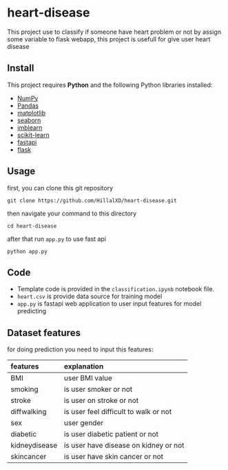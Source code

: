 # heart-disease

This project use to classify if someone have heart problem or not by assign some variable to flask webapp, this project is usefull for give user heart disease

## Install

This project requires **Python** and the following Python libraries installed:

- [NumPy](http://www.numpy.org/)
- [Pandas](http://pandas.pydata.org/)
- [matplotlib](http://matplotlib.org/)
- [seaborn](https://seaborn.pydata.org/)
- [imblearn](https://imbalanced-learn.org/stable/)
- [scikit-learn](http://scikit-learn.org/stable/)
- [fastapi](https://flask.palletsprojects.com/)
- [flask](https://fastapi.tiangolo.com)

## Usage

first, you can clone this git repository

```
git clone https://github.com/HillalXD/heart-disease.git
```

then navigate your command to this directory

```
cd heart-disease
```

after that run `app.py` to use fast api

```
python app.py
```


## Code 
- Template code is provided in the `classification.ipynb` notebook file.
- `heart.csv` is provide data source for training model
- `app.py` is fastapi web application to user input features for model predicting 

## Dataset features

for doing prediction you need to input this features:

| features  | explanation  | 
| :-------- | :------- | 
| BMI | user BMI value |
| smoking  | is user smoker or not |
| stroke  | is user on stroke or not |
| diffwalking   | is user feel difficult to walk or not |
| sex | user gender |
| diabetic | is user diabetic patient or not|
| kidneydisease | is user have disease on kidney or not |
| skincancer | is user have skin cancer or not|




